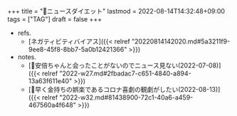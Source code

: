 +++
title = "🔖ニュースダイエット"
lastmod = 2022-08-14T14:32:48+09:00
tags = ["TAG"]
draft = false
+++

-   refs.
    -   [ネガティビティバイアス]({{< relref "20220814142020.md#5a3211f9-9ee8-45f8-8bb7-5a0b12421366" >}})
-   notes.
    -   [💭安倍ちゃんと会ったことがないのでニュース見ない(2022-07-08)]({{< relref "2022-w27.md#2fbadac7-c651-4840-a894-13a63f611e40" >}})
    -   [💭早く金持ちの娯楽であるコロナ喜劇の観劇がしたい(2022-08-13)]({{< relref "2022-w32.md#81438900-72c1-40a6-a459-467560a4f648" >}})
